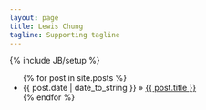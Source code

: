 ```yaml
---
layout: page
title: Lewis Chung
tagline: Supporting tagline
---
```

{% include JB/setup %}
<!--h1>
    Blog Posts:
</h1-->
<ul class="posts">
  {% for post in site.posts %}
    <li><span>{{ post.date | date_to_string }}</span> &raquo; <a href="{{ BASE_PATH }}{{ post.url }}">{{ post.title }}</a></li>
  {% endfor %}
</ul>



